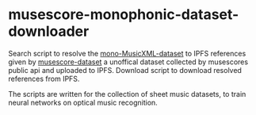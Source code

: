 # musescore-monophonic-dataset-downloader
Search script to resolve the [mono-MusicXML-dataset](https://github.com/EelcovdW/mono-MusicXML-dataset) to IPFS references given by [musescore-dataset](https://github.com/Xmader/musescore-dataset) a unoffical dataset collected by musescores public api and uploaded to IPFS. Download script to download resolved references from IPFS.

The scripts are written for the collection of sheet music datasets, to train neural networks on optical music recognition.

